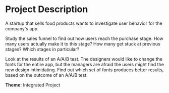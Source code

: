# Project Description

A startup that sells food products wants to investigate user behavior for the company's app.

Study the sales funnel to find out how users reach the purchase stage. How many users actually make it to this stage? How many get stuck at previous stages? Which stages in particular?

Look at the results of an A/A/B test. The designers would like to change the fonts for the entire app, but the managers are afraid the users might find the new design intimidating. Find out which set of fonts produces better results, based on the outcome of an A/A/B test.

**Theme:** Integrated Project